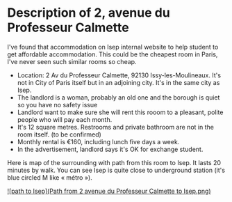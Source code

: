 # Description of 2, avenue du Professeur Calmette 

I've found that accommodation on Isep internal website to help student to get affordable accommodation. This could be the cheapest room in Paris, I've never seen such similar rooms so cheap.

* Location: 2 Av du Professeur Calmette, 92130 Issy-les-Moulineaux. It's not in City of Paris itself but in an adjoining city. It's in the same city as Isep.
* The landlord is a woman, probably an old one and the borough is quiet so you have no safety issue
* Landlord want to make sure she will rent this rooom to a pleasant, polite people who will pay each month.
* It's 12 square metres. Restrooms and private bathroom are not in the room itself. (to be confirmed)
* Monthly rental is €160, including lunch five days a week.
* In the advertisement, landlord says it's OK for exchange student.

Here is map of the surrounding with path from this room to Isep. It lasts 20 minutes by walk. You can see Isep is quite close to underground station (it's blue circled M like « métro »).

[![path to Isep](Path from 2 avenue du Professeur Calmette to Isep.png)](https://www.google.com.tw/maps/place/Issy-les-Moulineaux,+France/@48.8239654,2.26274,14z/data=!3m1!4b1!4m2!3m1!1s0x47e67a8bb6cb2ec7:0x8b26d0771a6e27a1)
